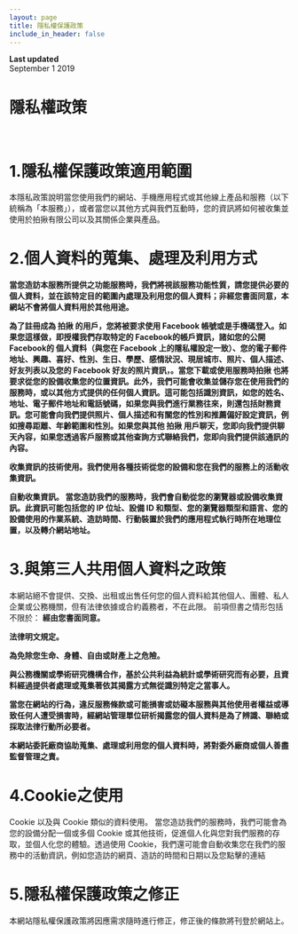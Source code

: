 ```yaml
---
layout: page
title: 隱私權保護政策
include_in_header: false
---
```


**Last updated**  
September 1 2019

# 隱私權政策


<br>

# 1.隱私權保護政策適用範圍
本隱私政策說明當您使用我們的網站、手機應用程式或其他線上產品和服務（以下統稱為「本服務」），或者當您以其他方式與我們互動時，您的資訊將如何被收集並使用於拍揪有限公司以及其關係企業與產品。

# 2.個人資料的蒐集、處理及利用方式
**當您造訪本服務所提供之功能服務時，我們將視該服務功能性質，請您提供必要的個人資料，並在該特定目的範圍內處理及利用您的個人資料；非經您書面同意，本網站不會將個人資料用於其他用途。**

**為了註冊成為 拍揪 的用戶，您將被要求使用 Facebook 帳號或是手機碼登入。如果您這樣做，即授權我們存取特定的 Facebook的帳戶資訊，諸如您的公開 Facebook的 個人資料（與您在 Facebook 上的隱私權設定一致）、您的電子郵件地址、興趣、喜好、性別、生日、學歷、感情狀況、現居城市、照片、個人描述、好友列表以及您的 Facebook 好友的照片資訊，。當您下載或使用服務時拍揪 也將要求從您的設備收集您的位置資訊。此外，我們可能會收集並儲存您在使用我們的服務時，或以其他方式提供的任何個人資訊。這可能包括識別資訊，如您的姓名、地址、電子郵件地址和電話號碼，如果您與我們進行業務往來，則還包括財務資訊。您可能會向我們提供照片、個人描述和有關您的性別和推薦偏好設定資訊，例如搜尋距離、年齡範圍和性別。如果您與其他 拍揪 用戶聊天，您即向我們提供聊天內容，如果您透過客戶服務或其他查詢方式聯絡我們，您即向我們提供該通訊的內容。**

**收集資訊的技術使用。我們使用各種技術從您的設備和您在我們的服務上的活動收集資訊。**

**自動收集資訊。 當您造訪我們的服務時，我們會自動從您的瀏覽器或設備收集資訊。此資訊可能包括您的 IP 位址、設備 ID 和類型、您的瀏覽器類型和語言、您的設備使用的作業系統、造訪時間、行動裝置於我們的應用程式執行時所在地理位置，以及轉介網站地址。**

# 3.與第三人共用個人資料之政策
本網站絕不會提供、交換、出租或出售任何您的個人資料給其他個人、團體、私人企業或公務機關，但有法律依據或合約義務者，不在此限。
前項但書之情形包括不限於：
**經由您書面同意。**

**法律明文規定。**

**為免除您生命、身體、自由或財產上之危險。**

**與公務機關或學術研究機構合作，基於公共利益為統計或學術研究而有必要，且資料經過提供者處理或蒐集著依其揭露方式無從識別特定之當事人。**

**當您在網站的行為，違反服務條款或可能損害或妨礙本服務與其他使用者權益或導致任何人遭受損害時，經網站管理單位研析揭露您的個人資料是為了辨識、聯絡或採取法律行動所必要者。**

**本網站委託廠商協助蒐集、處理或利用您的個人資料時，將對委外廠商或個人善盡監督管理之責。**


# 4.Cookie之使用
Cookie 以及與 Cookie 類似的資料使用。 當您造訪我們的服務時，我們可能會為您的設備分配一個或多個 Cookie 或其他技術，促進個人化與您對我們服務的存取，並個人化您的體驗。透過使用 Cookie，我們還可能會自動收集您在我們的服務中的活動資訊，例如您造訪的網頁、造訪的時間和日期以及您點擊的連結

# 5.隱私權保護政策之修正

本網站隱私權保護政策將因應需求隨時進行修正，修正後的條款將刊登於網站上。
<br>